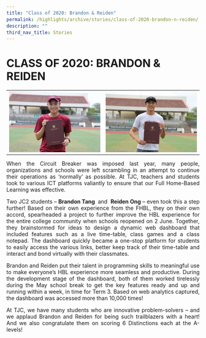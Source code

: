 ```yaml
---
title: "Class of 2020: Brandon & Reiden"
permalink: /highlights/archive/stories/class-of-2020-brandon-n-reiden/
description: ""
third_nav_title: Stories
---
```

# CLASS OF 2020: BRANDON & REIDEN

|   |   |
|---|---|
| ![](/images/Archive/Stories/Brandon.jpg)  | ![](/images/Archive/Stories/Reiden.jpg)  |


<p style="text-align: justify;">When the Circuit Breaker was imposed last year, many people, organizations and schools were left scrambling in an attempt to continue their operations as ‘normally’ as possible. At TJC, teachers and students took to various ICT platforms valiantly to ensure that our Full Home-Based Learning was effective.</p>

  

<p style="text-align: justify;">Two JC2 students – <b>Brandon Tang </b> and  <b>Reiden Ong</b> – even took this a step further! Based on their own experience from the FHBL, they on their own accord, spearheaded a project to further improve the HBL experience for the entire college community when schools reopened on 2 June. Together, they brainstormed for ideas to design a dynamic web dashboard that included features such as a live time-table, class games and a class notepad. The dashboard quickly became a one-stop platform for students to easily access the various links, better keep track of their time-table and interact and bond virtually with their classmates.</p>

<p style="text-align: justify;">Brandon and Reiden put their talent in programming skills to meaningful use to make everyone’s HBL experience more seamless and productive. During the development stage of the dashboard, both of them worked tirelessly during the May school break to get the key features ready and up and running within a week, in time for Term 3. Based on web analytics captured, the dashboard was accessed more than 10,000 times!</p>

<p style="text-align: justify;">At TJC, we have many students who are innovative problem-solvers – and we applaud Brandon and Reiden for being such trailblazers with a heart! And we also congratulate them on scoring 6 Distinctions each at the A-levels!</p>